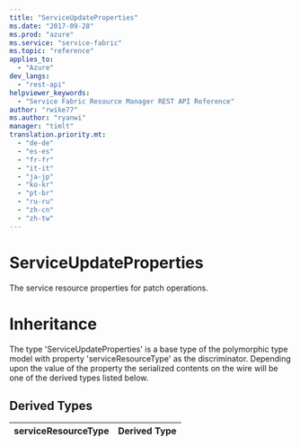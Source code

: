 ```yaml
---
title: "ServiceUpdateProperties"
ms.date: "2017-09-28"
ms.prod: "azure"
ms.service: "service-fabric"
ms.topic: "reference"
applies_to: 
  - "Azure"
dev_langs: 
  - "rest-api"
helpviewer_keywords: 
  - "Service Fabric Resource Manager REST API Reference"
author: "rwike77"
ms.author: "ryanwi"
manager: "timlt"
translation.priority.mt: 
  - "de-de"
  - "es-es"
  - "fr-fr"
  - "it-it"
  - "ja-jp"
  - "ko-kr"
  - "pt-br"
  - "ru-ru"
  - "zh-cn"
  - "zh-tw"
---
```

# ServiceUpdateProperties

The service resource properties for patch operations.
# Inheritance

The type 'ServiceUpdateProperties' is a base type of the polymorphic type model with property 'serviceResourceType' as the discriminator.
Depending upon the value of the property the serialized contents on the wire will be one of the derived types listed below.
## Derived Types

| serviceResourceType | Derived Type |
| --- | --- | 

